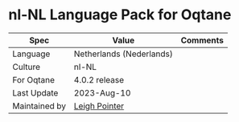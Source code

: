 # nl-NL Language Pack for Oqtane

| Spec                | Value                               | Comments
| ------------------- | ----------------------------------- | ------------------- |
| Language            | Netherlands (Nederlands)
| Culture             | nl-NL
| For Oqtane          | 4.0.2 release
| Last Update         | 2023-Aug-10
| Maintained by       | [Leigh Pointer](https://www.studio-elf.net)
